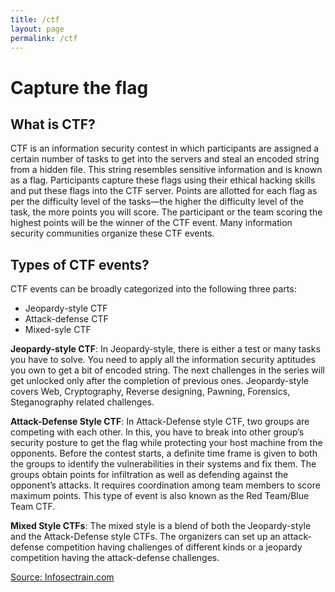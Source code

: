 ```yaml
---
title: /ctf
layout: page
permalink: /ctf
---
```


# Capture the flag

## What is CTF?

CTF is an information security contest in which participants are assigned a certain number of tasks to get into the servers and steal an encoded string from a hidden file. This string resembles sensitive information and is known as a flag. Participants capture these flags using their ethical hacking skills and put these flags into the CTF server.
Points are allotted for each flag as per the difficulty level of the tasks—the higher the difficulty level of the task, the more points you will score. The participant or the team scoring the highest points will be the winner of the CTF event. Many information security communities organize these CTF events.

## Types of CTF events?

CTF events can be broadly categorized into the following three parts:

- Jeopardy-style CTF
- Attack-defense CTF
- Mixed-syle CTF

**Jeopardy-style CTF**: In Jeopardy-style, there is either a test or many tasks you have to solve. You need to apply all the information security aptitudes you own to get a bit of encoded string. The next challenges in the series will get unlocked only after the completion of previous ones. Jeopardy-style covers Web, Cryptography, Reverse designing, Pawning, Forensics, Steganography related challenges.

**Attack-Defense Style CTF**: In Attack-Defense style CTF, two groups are competing with each other. In this, you have to break into other group’s security posture to get the flag while protecting your host machine from the opponents. Before the contest starts, a definite time frame is given to both the groups to identify the vulnerabilities in their systems and fix them. The groups obtain points for infiltration as well as defending against the opponent’s attacks. It requires coordination among team members to score maximum points. This type of event is also known as the Red Team/Blue Team CTF.

**Mixed Style CTFs**: The mixed style is a blend of both the Jeopardy-style and the Attack-Defense style CTFs. The organizers can set up an attack-defense competition having challenges of different kinds or a jeopardy competition having the attack-defense challenges.

[Source: Infosectrain.com](https://www.infosectrain.com/blog/a-beginners-guide-to-capture-the-flag-ctf-hacking/)
